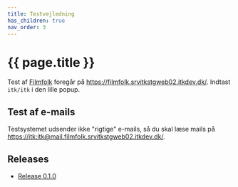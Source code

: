 ```yaml
---
title: Testvejledning
has_children: true
nav_order: 3
---
```


# {{ page.title }}

Test af [Filmfolk] foregår på <https://filmfolk.srvitkstgweb02.itkdev.dk/>. Indtast `itk/itk` i den lille popup.

## Test af e-mails

Testsystemet udsender ikke "rigtige" e-mails, så du skal læse mails på
<https://itk:itk@mail.filmfolk.srvitkstgweb02.itkdev.dk/>.

## Releases

- [Release 0.1.0](Release-0.1.0.da.md)

[Filmfolk]: https://filmfolk.srvitkstgweb02.itkdev.dk/
